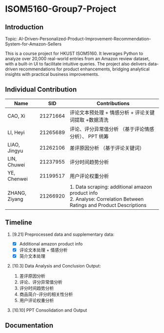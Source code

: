# ISOM5160-Group7-Project



## Introduction

Topic: AI-Driven-Personalized-Product-Improvement-Recommendation-System-for-Amazon-Sellers

This is a course project for HKUST ISOM5160. It leverages Python to analyze over 20,000 real-world entries from an Amazon review dataset, with a built-in UI to facilitate intuitive queries. The project also delivers data-driven recommendations for product enhancements, bridging analytical insights with practical business improvements.


## Individual Contribution

| Name          | SID      | Contributions                                                                                                          |
|---------------|----------|------------------------------------------------------------------------------------------------------------------------|
| CAO, Xi       | 21271664 | 评论文本预处理 + 情感分析 + 评论关键词提取 +数据清洗                                                                          |
| LI, Heyi      | 21265689 | 评论、评分异常值分析 （基于评论情感分析）、 PPT 统筹                                                                          |
| LIAO, Jingyu  | 21262106 | 差评原因分析   （基于评论关键词）                                                                                          |
| LIN, Chuwei   | 21237955 | 评分时间趋势分析                                                                                                         |
| YE, Chenwei   | 21199517 | 用户评论权重分析                                                                                                         |
| ZHANG, Ziyang | 21266920 | 1. Data scraping: additional amazon product info <br/>2. Analyse: Correlation Between Ratings and Product Descriptions |

## Timeline

1. [9.21] Preprocessed data and supplementary data:
   - [x] Additional amazon product info
   - [x] 评论文本处理 + 情感分析
   - [x] 简介文本处理

2. [10.3] Data Analysis and Conclusion Output: 
   1. 差评原因分析
   2. 评论、评分异常值分析
   3. 评分时间趋势分析
   4. 商品简介-评分的相关性分析
   5. 用户评论权重分析

3. [10.10] PPT Consolidation and Output


## Documentation



